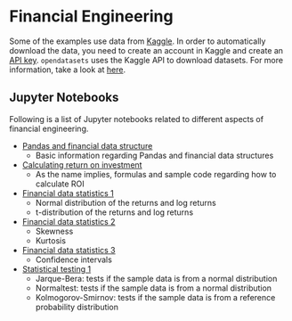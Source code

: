 # Financial Engineering

Some of the examples use data from [Kaggle](https://www.kaggle.com/). In order to automatically download the data, you need to create
an account in Kaggle and create an [API key](https://github.com/Kaggle/kaggle-api). `opendatasets` uses the Kaggle API to download 
datasets. For more information, take a look at [here](https://github.com/JovianHQ/opendatasets/blob/master/README.md#kaggle-credentials).

## Jupyter Notebooks

Following is a list of Jupyter notebooks related to different aspects of financial engineering.

* [Pandas and financial data structure](Pandas_and_financial_data_structure.ipynb)
  * Basic information regarding Pandas and financial data structures
* [Calculating return on investment](Calculating_returns.ipynb)
  * As the name implies, formulas and sample code regarding how to calculate ROI
* [Financial data statistics 1](Financial_data_statistics_1.ipynb)
  * Normal distribution of the returns and log returns
  * t-distribution of the returns and log returns
* [Financial data statistics 2](Financial_data_statistics_2.ipynb)
  * Skewness
  * Kurtosis
* [Financial data statistics 3](Financial_data_statistics_3.ipynb)
  * Confidence intervals
* [Statistical testing 1](Statistical_testing_1.ipynb)
  * Jarque-Bera: tests if the sample data is from a normal distribution
  * Normaltest: tests if the sample data is from a normal distribution
  * Kolmogorov-Smirnov: tests if the sample data is from a reference probability distribution

